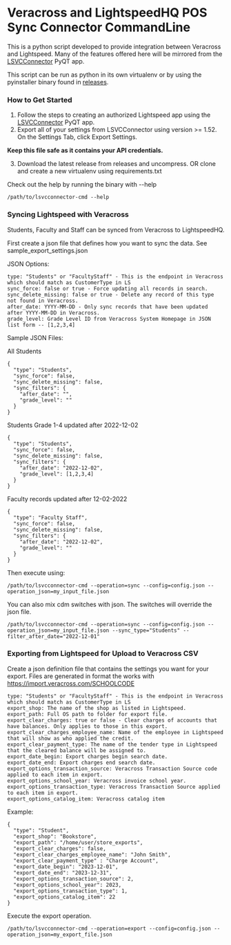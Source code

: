 # Veracross and LightspeedHQ POS Sync Connector CommandLine

This is a python script developed to provide integration between Veracross and Lightspeed. 
Many of the features offered here will be mirrored from the 
[LSVCConnector](https://github.com/beckf/lightspeed-vc-connector/wiki "LSVCConnector") PyQT app.

This script can be run as python in its own virtualenv or by using the pyinstaller binary found in 
[releases](https://github.com/beckf/ls-vc-connector-cmd/releases).

### <a name="getting-started"></a>How to Get Started
1) Follow the steps to creating an authorized Lightspeed app using the [LSVCConnector](https://github.com/beckf/lightspeed-vc-connector/wiki "LSVCConnector") PyQT app.
2) Export all of your settings from LSVCConnector using version >= 1.52.  
On the Settings Tab, click Export Settings.

**Keep this file safe as it contains your API credentials.**

3) Download the latest release from releases and uncompress. OR clone and create a new virtualenv using requirements.txt

Check out the help by running the binary with --help
```angular2html
/path/to/lsvcconnector-cmd --help
```

### Syncing Lightspeed with Veracross
Students, Faculty and Staff can be synced from Veracross to LightspeedHQ. 

First create a json file that defines how you want to sync the data. See sample_export_settings.json

JSON Options:
```angular2html
type: "Students" or "FacultyStaff" - This is the endpoint in Veracross which should match as CustomerType in LS
sync_force: false or true - Force updating all records in search.
sync_delete_missing: false or true - Delete any record of this type not found in Veracross. 
after_date: YYYY-MM-DD - Only sync records that have been updated after YYYY-MM-DD in Veracross.
grade_level: Grade Level ID from Veracross System Homepage in JSON list form -- [1,2,3,4]
```

Sample JSON Files:

All Students
```
{
  "type": "Students",
  "sync_force": false,
  "sync_delete_missing": false,
  "sync_filters": {
    "after_date": "",
    "grade_level": ""
  }
}
```

Students Grade 1-4 updated after 2022-12-02
```
{
  "type": "Students",
  "sync_force": false,
  "sync_delete_missing": false,
  "sync_filters": {
    "after_date": "2022-12-02",
    "grade_level": [1,2,3,4]
  }
}
```

Faculty records updated after 12-02-2022
```
{
  "type": "Faculty Staff",
  "sync_force": false,
  "sync_delete_missing": false,
  "sync_filters": {
    "after_date": "2022-12-02",
    "grade_level": ""
  }
}
```

Then execute using:
```angular2html
/path/to/lsvcconnector-cmd --operation=sync --config=config.json --operation_json=my_input_file.json
```

You can also mix cdm switches with json.  The switches will override the json file.

```angular2html
/path/to/lsvcconnector-cmd --operation=sync --config=config.json --operation_json=my_input_file.json --sync_type="Students" --filter_after_date="2022-12-01"
```

### Exporting from Lightspeed for Upload to Veracross CSV
Create a json definition file that contains the settings you want for your export. Files are generated in format the works with 
https://import.veracross.com/SCHOOLCODE

```angular2html
type: "Students" or "FacultyStaff" - This is the endpoint in Veracross which should match as CustomerType in LS
export_shop: The name of the shop as listed in Lightspeed.
export_path: Full OS path to folder for export file.
export_clear_charges: true or false - Clear charges of accounts that have balances. Only applies to those in this export.
export_clear_charges_employee_name: Name of the employee in Lightspeed that will show as who applied the credit.
export_clear_payment_type: The name of the tender type in Lightspeed that the cleared balance will be assigned to.
export_date_begin: Export charges begin search date.
export_date_end: Export charges end search date.
export_options_transaction_source: Veracross Transaction Source code applied to each item in export.
export_options_school_year: Veracross invoice school year. 
export_options_transaction_type: Veracross Transaction Source applied to each item in export.
export_options_catalog_item: Veracross catalog item
```

Example: 
```angular2html
{
  "type": "Student",
  "export_shop": "Bookstore",
  "export_path": "/home/user/store_exports",
  "export_clear_charges": false,
  "export_clear_charges_employee_name": "John Smith",
  "export_clear_payment_type" : "Charge Account",
  "export_date_begin": "2023-12-01",
  "export_date_end": "2023-12-31",
  "export_options_transaction_source": 2,
  "export_options_school_year": 2023,
  "export_options_transaction_type": 1,
  "export_options_catalog_item": 22
}
```

Execute the export operation.
```angular2html
/path/to/lsvcconnector-cmd --operation=export --config=config.json --operation_json=my_export_file.json
```